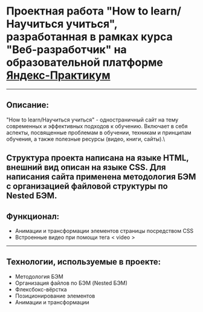 # Проектная работа "How to learn/Научиться учиться", разработанная в рамках курса "Веб-разработчик" на образовательной платформе [Яндекс-Практикум](https://practicum.yandex.ru/)
-----
## Описание:
"How to learn/Научиться учиться" - одностраничный сайт на тему современных и эффективных подходов к обучению. Включает в себя аспекты, посвященные проблемам в обучении, техникам и принципам обучения, а также полезные ресурсы (видео, книги, сайты).\

Структура проекта написана на языке HTML, внешний вид описан на языке CSS.  Для написания сайта применена методология БЭМ с организацией файловой структуры по Nested БЭМ.
-----
## Функционал:
- Анимации и трансформации элементов страницы посредством CSS
- Встроенные видео при помощи тега < video >
-----
## Технологии, используемые в проекте: ##

- Методология БЭМ
- Организация файлов по БЭМ (Nested БЭМ)
- Флексбокс-вёрстка
- Позиционирование элементов
- Анимации и трансформации
